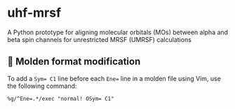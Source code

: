 # uhf-mrsf

A Python prototype for aligning molecular orbitals (MOs) between alpha and beta spin channels for unrestricted MRSF (UMRSF) calculations

## 🧩 Molden format modification

To add a `Sym= C1` line before each `Ene=` line in a molden file using Vim, use the following command:

```
%g/^Ene=.*/exec "normal! OSym= C1"
```
